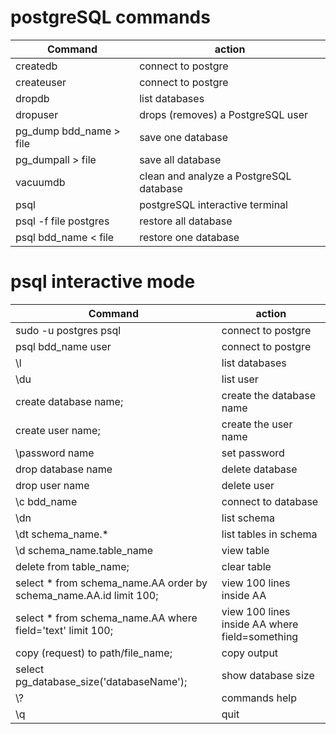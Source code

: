 # postgreSQL commands

Command                                           | action
--------------------------------------------------|-------------------------
createdb                                          | connect to postgre
createuser                                        | connect to postgre
dropdb                                            | list databases
dropuser                                          | drops (removes) a PostgreSQL user
pg_dump bdd_name > file                           | save one database
pg_dumpall > file                                 | save all database
vacuumdb                                          | clean and analyze a PostgreSQL database
psql                                              | postgreSQL interactive terminal
psql -f file postgres                             | restore all database
psql bdd_name < file                              | restore one database

# psql interactive mode

Command                                                            | action
-------------------------------------------------------------------|-------------------------
sudo -u postgres psql                                              | connect to postgre
psql bdd_name user                                                 | connect to postgre
\l                                                                 | list databases
\du                                                                | list user
create database name;                                              | create the database name
create user name;                                                  | create the user name
\password name                                                     | set password
drop database name                                                 | delete database
drop user name                                                     | delete user
\c bdd_name                                                        | connect to database
\dn                                                                | list schema
\dt schema_name.*                                                  | list tables in schema
\d schema_name.table_name                                          | view table
delete from table_name;                                            | clear table
select * from schema_name.AA order by schema_name.AA.id limit 100; | view 100 lines inside AA
select * from schema_name.AA where field='text' limit 100;         | view 100 lines inside AA where field=something
copy (request) to path/file_name;                                  | copy output
select pg_database_size('databaseName');                           | show database size
\\?                                                                 | commands help
\q                                                                 | quit
